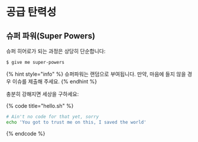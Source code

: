 # 공급 탄력성

## 슈퍼 파워\(Super Powers\)

슈퍼 히어로가 되는 과정은 상당히 단순합니다:

```
$ give me super-powers
```

{% hint style="info" %}
 슈퍼파워는 랜덤으로 부여됩니다. 만약, 마음에 들지 않을 경우 이슈를 제출해 주세요.
{% endhint %}

충분히 강해지면 세상을 구하세요:

{% code title="hello.sh" %}
```bash
# Ain't no code for that yet, sorry
echo 'You got to trust me on this, I saved the world'
```
{% endcode %}



